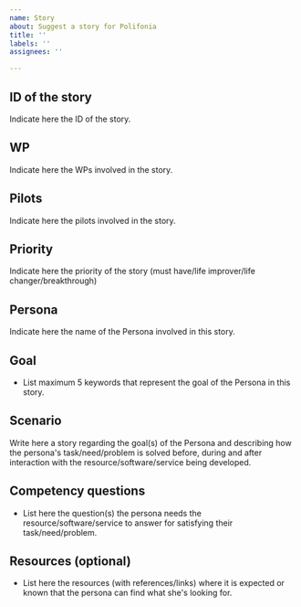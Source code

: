 ```yaml
---
name: Story
about: Suggest a story for Polifonia
title: ''
labels: ''
assignees: ''

---
```


## ID of the story
Indicate here the ID of the story.

## WP
Indicate here the WPs involved in the story.

## Pilots
Indicate here the pilots involved in the story.

## Priority
Indicate here the priority of the story (must have/life improver/life changer/breakthrough)

## Persona
Indicate here the name of the Persona involved in this story. 

## Goal
- List maximum 5 keywords that represent the goal of the Persona in this story.

## Scenario
Write here a story regarding the goal(s) of the Persona and describing how the persona's task/need/problem is solved before, during and after interaction with the resource/software/service being developed.

## Competency questions
- List here the question(s) the persona needs the resource/software/service to answer for satisfying their task/need/problem.

## Resources (optional)
- List here the resources (with references/links) where it is expected or known that the persona can find what she's looking for.
